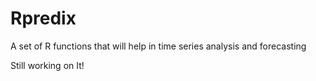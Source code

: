 # Rpredix
A set of R functions that will help in time series analysis and forecasting 

Still working on It!

